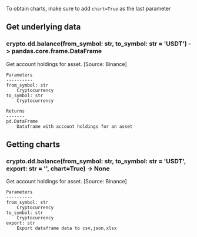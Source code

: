 To obtain charts, make sure to add `chart=True` as the last parameter

## Get underlying data 
### crypto.dd.balance(from_symbol: str, to_symbol: str = 'USDT') -> pandas.core.frame.DataFrame

Get account holdings for asset. [Source: Binance]

    Parameters
    ----------
    from_symbol: str
        Cryptocurrency
    to_symbol: str
        Cryptocurrency

    Returns
    -------
    pd.DataFrame
        Dataframe with account holdings for an asset

## Getting charts 
### crypto.dd.balance(from_symbol: str, to_symbol: str = 'USDT', export: str = '', chart=True) -> None

Get account holdings for asset. [Source: Binance]

    Parameters
    ----------
    from_symbol: str
        Cryptocurrency
    to_symbol: str
        Cryptocurrency
    export: str
        Export dataframe data to csv,json,xlsx
